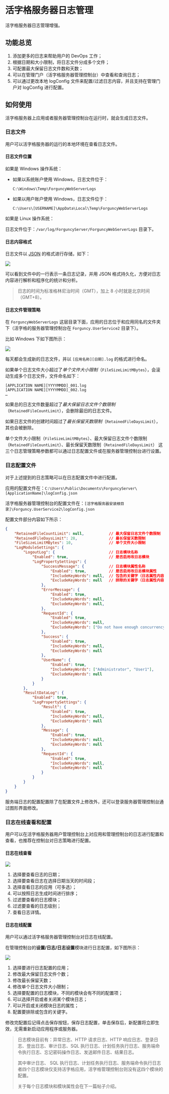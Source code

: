 # 活字格服务器日志管理

活字格服务器日志管理增强。

## 功能总览

1. 添加更多的日志来帮助用户的 DevOps 工作；
2. 根据日期和大小限制，将日志文件分成多个文件；
3. 可配置最大保留日志文件数和天数；
4. 可以在管理门户（活字格服务器管理控制台）中查看和查询日志；
5. 可以通过更改本地 logConfig 文件来配置/过滤日志内容，并且支持在管理门户对 logConfig 进行配置。

## 如何使用

活字格服务器上应用或者服务器管理控制台在运行时，就会生成日志文件。

### 日志文件

用户可以活字格服务器的运行的本地环境在查看日志文件。

#### 日志文件位置

如果是 Windows 操作系统：

- 如果以系统账户使用 Windows，日志文件位于：

  `C:\Windows\Temp\ForguncyWebServerLogs`

- 如果以用户账户使用 Windows，日志文件位于：

  `C:\Users\[USERNAME]\AppData\Local\Temp\ForguncyWebServerLogs`

如果是 Linux 操作系统：

日志文件位于：`/var/log/ForguncyServer/ForguncyWebServerLogs` 目录下。

#### 日志内容格式

日志文件以 [JSON](https://www.json.org/json-zh.html) 的格式进行存储，如下：

![](../images/日志格式.png)

可以看到文件中的一行表示一条日志记录，并用 JSON 格式持久化，方便对日志内容进行解析和程序化的统计和分析。

> 日志的时间为标准格林尼治时间（GMT），加上 8 小时就是北京时间（GMT+8）。

#### 日志文件管理策略

在 `ForguncyWebServerLogs` 这层目录下面，应用的日志位于和应用同名的文件夹下（活字格的服务器管理控制台在 `Forguncy.UserService2` 目录下）。

比如 Windows 下如下图所示：

![](../images/日志文件目录.png)

每天都会生成新的日志文件，并以 `[应用名称][日期].log` 的格式进行命名。

如果单个日志文件大小超过了*单个文件大小限制*（`FileSizeLimitMBytes`），会滚动生成多个日志文件，文件命名如下：

```
[APPLICATION NAME][YYYYMMDD]_001.log
[APPLICATION NAME][YYYYMMDD]_002.log
…
```

如果总的日志文件数量超过了*最大保留日志文件个数限制*（`RetainedFileCountLimit`），会删除最旧的日志文件。

如果日志文件的创建时间超过了*最长保留天数限制*（`RetainedFileDaysLimit`），其也会被删除。

单个文件大小限制（`FileSizeLimitMBytes`）、最大保留日志文件个数限制（`RetainedFileCountLimit`）、最长保留天数限制（`RetainedFileDaysLimit`） 这三个日志管理策略参数都可以通过日志配置文件或在服务器管理控制台进行设置。

### 日志配置文件

对于上述提到的日志策略可以在日志配置文件中进行配置。

应用的配置文件在：`C:\Users\Public\Documents\ForguncyServer\[ApplicationName]\logConfig.json`

活字格服务器管理控制台的配置文件在：`[活字格服务器安装根目录]\Forguncy.UserService2\logConfig.json`

配置文件部分内容如下所示：

```json
{
    "RetainedFileCountLimit": null,           // 最大保留日志文件个数限制                        
    "RetainedFileDaysLimit": 28,              // 最长保留天数限制
    "FileSizeLimitMBytes": 10,                // 单个文件大小限制
    "LogModuleSettings": {           
        "LogoutLog": {                        // 日志模块名称
            "Enabled": true,                  // 是否启用改日志模块
            "LogPropertySettings": {        
                "SuccessMessage": {           // 日志模块属性名称
                    "Enabled": true,		  // 是否启用改日志模块属性	
                    "IncludeKeyWords": null,  // 包含的关键字（日志属性内容包含该关键字时记录）	
                    "ExcludeKeyWords": null   // 排除的关键字（日志属性内容包含该关键字时不记录）
                },
                "ErrorMessage": {
                    "Enabled": true,
                    "IncludeKeyWords": null,
                    "ExcludeKeyWords": null,
                },
                "RequestId": {
                    "Enabled": true,
                    "IncludeKeyWords": null,
                    "ExcludeKeyWords": ["Do not have enough concurrency license"]
                },
                "Success": {
                    "Enabled": true,
                    "IncludeKeyWords": null,
                    "ExcludeKeyWords": null
                },
                "UserName": {
                    "Enabled": true,
                    "IncludeKeyWords": ["Administrator", "User1"],
                    "ExcludeKeyWords": null
                }
            }
        },
        "ResultDataLog": {
            "Enabled": true,
            "LogPropertySettings": {
                "Result": {
                    "Enabled": true,
                    "IncludeKeyWords": null,
                    "ExcludeKeyWords": null
                },
                "Message": {
                    "Enabled": true,
                    "IncludeKeyWords": null,
                    "ExcludeKeyWords": null
                },
                "RequestId": {
                    "Enabled": true,
                    "IncludeKeyWords": null,
                    "ExcludeKeyWords": null
                }
            }
        }
    }
}
```

服务端日志的配置配置除了在配置文件上修改外，还可以登录服务器管理控制台通过图形界面修改。

### 日志在线查看和配置

用户可以在活字格服务器用户管理控制台上对应用和管理控制台的日志进行配置和查看，也推荐在控制台对日志策略进行配置。

#### 日志在线查看

![](../images/日志查看.png)

1. 选择要查看日志的日期；
2. 选择要查看日志在选择日期当天的时间段；
3. 选择查看日志的应用（可多选）；
4. 可以按照日志生成时间进行排序；
5. 过滤要查看的日志模块；
6. 过滤要查看的日志级别；
7. 查看日志详情。

#### 日志在线配置

用户可以通过活字格服务器管理控制台对日志在线配置。

在管理控制台的**设置/日志/日志设置**模块进行日志配置，如下图所示：

![](../images/日志配置.png)

1. 选择要进行日志配置的应用；
2. 修改最大保留日志文件个数；
3. 修改最长保留天数；
4. 修改单个日志文件大小限制；
5. 选择要配置的日志模块，不同的模块会有不同的配置项；
6. 可以选择开启或者关闭某个模块日志；
7. 可以开启或关闭模块日志的属性；
8. 配置要排除或包含的关键字。

修改完配置后记得点击保存按钮，保存日志配置，单击保存后，新配置将立即生效，无需重新启动应用程序或服务器。

> 日志模块目前有：异常日志、HTTP 请求日志、HTTP 响应日志、登录日志、登出日志、审计日志、SQL 执行日志、计划任务执行日志、服务端命令执行日志、忘记密码操作日志、发送邮件日志、结果日志。
>
> 其中审计日志、 SQL 执行日志、计划任务执行日志、服务端命令执行日志者四个日志模块仅支持活字格应用，活字格管理控制台则没有这四个模块的配置。
>
> 关于每个日志模块和模块属性会在下一篇帖子介绍。
